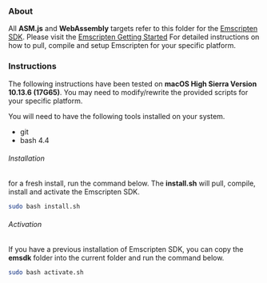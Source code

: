 ### About

All **ASM.js** and **WebAssembly** targets refer to this folder for the [Emscripten SDK](https://github.com/kripken/emscripten). Please visit the [Emscripten Getting Started](https://kripken.github.io/emscripten-site/docs/getting_started/downloads.html) For detailed instructions on how to pull, compile and setup Emscripten for your specific platform.

### Instructions

The following instructions have been tested on **macOS High Sierra Version 10.13.6 (17G65)**. You may need to modify/rewrite the provided scripts for your specific platform.

You will need to have the following tools installed on your system.
- git
- bash 4.4

###### Installation

for a fresh install, run the command below. The **install.sh** will pull, compile, install and activate the Emscripten SDK.

```bash
sudo bash install.sh
```

###### Activation

If you have a previous installation of Emscripten SDK, you can copy the **emsdk** folder into the current folder and run the command below.

```bash
sudo bash activate.sh
```
